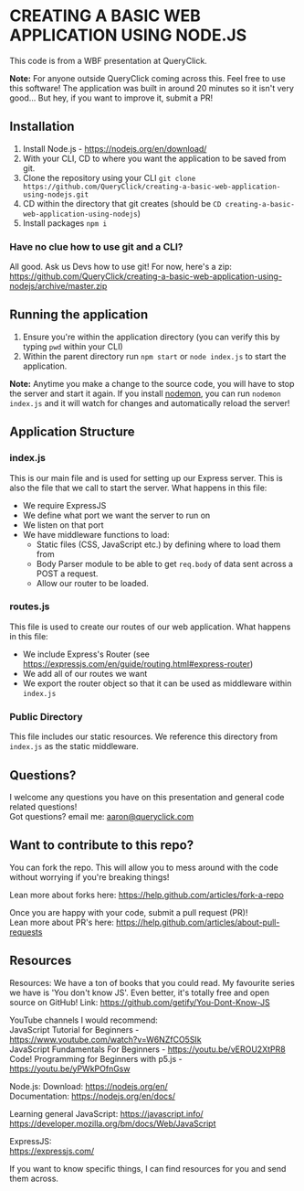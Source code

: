 # CREATING A BASIC WEB APPLICATION USING NODE.JS
This code is from a WBF presentation at QueryClick.

**Note:** For anyone outside QueryClick coming across this. Feel free to use this software! The application was built in around 20 minutes so it isn't very good... But hey, if you want to improve it, submit a PR!

## Installation
1. Install Node.js - https://nodejs.org/en/download/
2. With your CLI, CD to where you want the application to be saved from git.
3. Clone the repository using your CLI `git clone https://github.com/QueryClick/creating-a-basic-web-application-using-nodejs.git`
4. CD within the directory that git creates (should be `CD creating-a-basic-web-application-using-nodejs`)
5. Install packages `npm i`

### Have no clue how to use git and a CLI? 
All good. Ask us Devs how to use git! For now, here's a zip:
https://github.com/QueryClick/creating-a-basic-web-application-using-nodejs/archive/master.zip
## Running the application
1. Ensure you're within the application directory (you can verify this by typing `pwd` within your CLI)
2. Within the parent directory run `npm start` or `node index.js` to start the application.

**Note:** Anytime you make a change to the source code, you will have to stop the server and start it again. If you install [nodemon](https://github.com/remy/nodemon), you can run `nodemon index.js` and it will watch for changes and automatically reload the server!

## Application Structure

### index.js
This is our main file and is used for setting up our Express server. This is also the file that we call to start the server. What happens in this file:   
* We require ExpressJS
* We define what port we want the server to run on
* We listen on that port
* We have middleware functions to load:
    * Static files (CSS, JavaScript etc.) by defining where to load them from
    * Body Parser module to be able to get `req.body` of data sent across a POST a request.
    * Allow our router to be loaded.

### routes.js
This file is used to create our routes of our web application. What happens in this file:
* We include Express's Router (see https://expressjs.com/en/guide/routing.html#express-router)
* We add all of our routes we want
* We export the router object so that it can be used as middleware within `index.js`

### Public Directory
This file includes our static resources. We reference this directory from `index.js` as the static middleware.

## Questions?
I welcome any questions you have on this presentation and general code related questions!  
Got questions? email me:
aaron@queryclick.com

## Want to contribute to this repo?
You can fork the repo. This will allow you to mess around with the code without worrying if you're breaking things!

Lean more about forks here: https://help.github.com/articles/fork-a-repo     

Once you are happy with your code, submit a pull request (PR)!   
Lean more about PR's here: https://help.github.com/articles/about-pull-requests

## Resources
Resources:
We have a ton of books that you could read. My favourite series we have is 'You don't know JS'. Even better, it's totally free and open source on GitHub! Link: https://github.com/getify/You-Dont-Know-JS

YouTube channels I would recommend:   
JavaScript Tutorial for Beginners -   
https://www.youtube.com/watch?v=W6NZfCO5SIk     
JavaScript Fundamentals For Beginners - https://youtu.be/vEROU2XtPR8    
Code! Programming for Beginners with p5.js - https://youtu.be/yPWkPOfnGsw    
 
Node.js:
Download: https://nodejs.org/en/    
Documentation: https://nodejs.org/en/docs/

Learning general JavaScript:
https://javascript.info/    
https://developer.mozilla.org/bm/docs/Web/JavaScript

ExpressJS:    
https://expressjs.com/

If you want to know specific things, I can find resources for you and send them across.

